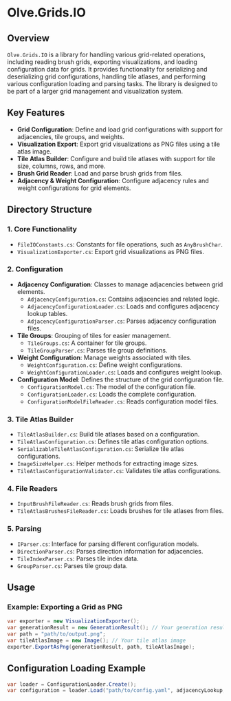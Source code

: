 ﻿# Olve.Grids.IO

## Overview

`Olve.Grids.IO` is a library for handling various grid-related operations, including reading brush grids, exporting visualizations, and loading configuration data for grids. It provides functionality for serializing and deserializing grid configurations, handling tile atlases, and performing various configuration loading and parsing tasks. The library is designed to be part of a larger grid management and visualization system.

## Key Features

- **Grid Configuration**: Define and load grid configurations with support for adjacencies, tile groups, and weights.
- **Visualization Export**: Export grid visualizations as PNG files using a tile atlas image.
- **Tile Atlas Builder**: Configure and build tile atlases with support for tile size, columns, rows, and more.
- **Brush Grid Reader**: Load and parse brush grids from files.
- **Adjacency & Weight Configuration**: Configure adjacency rules and weight configurations for grid elements.

## Directory Structure

### 1. **Core Functionality**

- `FileIOConstants.cs`: Constants for file operations, such as `AnyBrushChar`.
- `VisualizationExporter.cs`: Export grid visualizations as PNG files.

### 2. **Configuration**

- **Adjacency Configuration**: Classes to manage adjacencies between grid elements.
    - `AdjacencyConfiguration.cs`: Contains adjacencies and related logic.
    - `AdjacencyConfigurationLoader.cs`: Loads and configures adjacency lookup tables.
    - `AdjacencyConfigurationParser.cs`: Parses adjacency configuration files.
- **Tile Groups**: Grouping of tiles for easier management.
    - `TileGroups.cs`: A container for tile groups.
    - `TileGroupParser.cs`: Parses tile group definitions.
- **Weight Configuration**: Manage weights associated with tiles.
    - `WeightConfiguration.cs`: Define weight configurations.
    - `WeightConfigurationLoader.cs`: Loads and configures weight lookup.
- **Configuration Model**: Defines the structure of the grid configuration file.
    - `ConfigurationModel.cs`: The model of the configuration file.
    - `ConfigurationLoader.cs`: Loads the complete configuration.
    - `ConfigurationModelFileReader.cs`: Reads configuration model files.

### 3. **Tile Atlas Builder**

- `TileAtlasBuilder.cs`: Build tile atlases based on a configuration.
- `TileAtlasConfiguration.cs`: Defines tile atlas configuration options.
- `SerializableTileAtlasConfiguration.cs`: Serialize tile atlas configurations.
- `ImageSizeHelper.cs`: Helper methods for extracting image sizes.
- `TileAtlasConfigurationValidator.cs`: Validates tile atlas configurations.

### 4. **File Readers**

- `InputBrushFileReader.cs`: Reads brush grids from files.
- `TileAtlasBrushesFileReader.cs`: Loads brushes for tile atlases from files.

### 5. **Parsing**

- `IParser.cs`: Interface for parsing different configuration models.
- `DirectionParser.cs`: Parses direction information for adjacencies.
- `TileIndexParser.cs`: Parses tile index data.
- `GroupParser.cs`: Parses tile group data.

## Usage

### Example: Exporting a Grid as PNG

```csharp
var exporter = new VisualizationExporter();
var generationResult = new GenerationResult(); // Your generation result
var path = "path/to/output.png";
var tileAtlasImage = new Image(); // Your tile atlas image
exporter.ExportAsPng(generationResult, path, tileAtlasImage);
```

## Configuration Loading Example

```csharp
var loader = ConfigurationLoader.Create();
var configuration = loader.Load("path/to/config.yaml", adjacencyLookup, weightLookup, tileIndices, brushConfiguration);
```